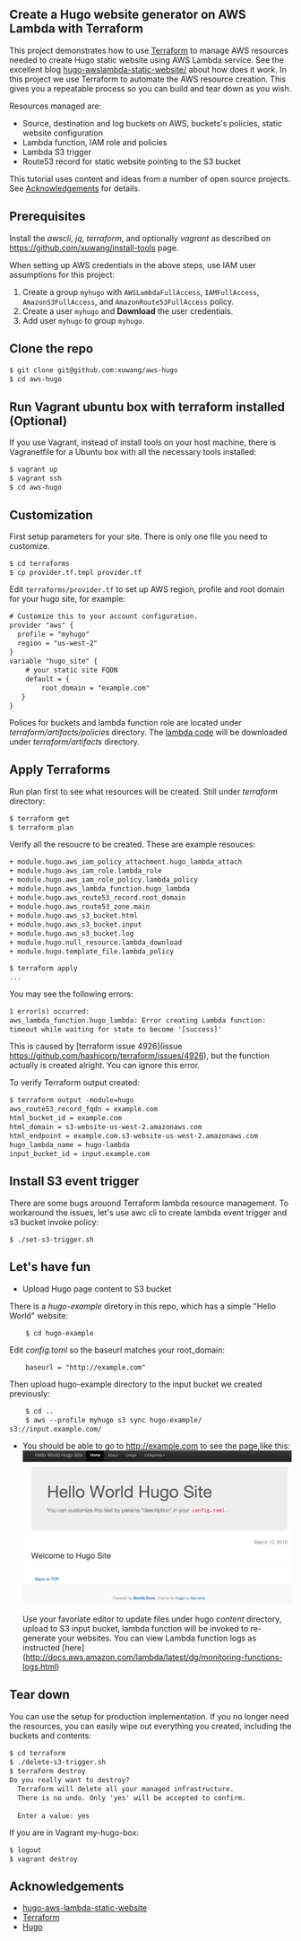 
## Create a Hugo website generator on AWS Lambda with Terraform

This project demonstrates how to use [Terraform](https://www.terraform.io/intro/index.html) to manage AWS resources needed to create Hugo static website using AWS Lambda service. See the excellent blog  [hugo-awslambda-static-website/](http://bezdelev.com/post/hugo-aws-lambda-static-website/) about how does it work. In this project we use Terraform to automate the AWS resource creation. This gives you a repeatable process so you can build and tear down as you wish. 

Resources managed are:

* Source, destination and log buckets on AWS, buckets's policies, static website configuration
* Lambda function, IAM role and policies
* Lambda S3 trigger
* Route53 record for static website pointing to the S3 bucket

This tutorial uses content and ideas from a number of open source projects. See [Acknowledgements](#Acknowledgements) for details.

## Prerequisites

Install the _awscli_, _jq_, _terraform_, and optionally _vagrant_ as described on https://github.com/xuwang/install-tools page.

When setting up AWS credentials in the above steps, use IAM user assumptions for this project:

1. Create a group `myhugo` with `AWSLambdaFullAccess`, `IAMFullAccess`, `AmazonS3FullAccess`, and `AmazonRoute53FullAccess` policy.
2. Create a user `myhugo` and __Download__ the user credentials.
3. Add user `myhugo` to group `myhugo`.

## Clone the repo
```
$ git clone git@github.com:xuwang/aws-hugo
$ cd aws-hugo
```

## Run Vagrant ubuntu box with terraform installed (Optional)
If you use Vagrant, instead of install tools on your host machine,
there is Vagranetfile for a Ubuntu box with all the necessary tools installed:
```
$ vagrant up
$ vagrant ssh
$ cd aws-hugo
```

## Customization

First setup parameters for your site. There is only one file you need to customize.

```
$ cd terraforms
$ cp provider.tf.tmpl provider.tf
```
Edit `terraforms/provider.tf` to set up AWS region, profile and root domain  for your hugo site, for example:

```
# Customize this to your account configuration.
provider "aws" {
  profile = "myhugo"
  region = "us-west-2"
}
variable "hugo_site" {
    # your static site FQDN
    default = {
        root_domain = "example.com"
   }
}
```

Polices for buckets and lambda function role are located under _terraform/artifacts/policies_ directory. The [lambda code](http://bezdelev.com/post/hugo-aws-lambda-static-website/) will be downloaded under _terraform/artifacts_ directory.

## Apply Terraforms 

Run plan first to see what resources will be created.  Still under _terraform_ directory:

```
$ terraform get
$ terraform plan
```
Verify all the resoucre to be created. These are example resouces:

```
+ module.hugo.aws_iam_policy_attachment.hugo_lambda_attach
+ module.hugo.aws_iam_role.lambda_role
+ module.hugo.aws_iam_role_policy.lambda_policy
+ module.hugo.aws_lambda_function.hugo_lambda
+ module.hugo.aws_route53_record.root_domain
+ module.hugo.aws_route53_zone.main
+ module.hugo.aws_s3_bucket.html
+ module.hugo.aws_s3_bucket.input
+ module.hugo.aws_s3_bucket.log
+ module.hugo.null_resource.lambda_download
+ module.hugo.template_file.lambda_policy
```

```
$ terraform apply
...
```

You may see the following errors:
```
1 error(s) occurred:
aws_lambda_function.hugo_lambda: Error creating Lambda function: timeout while waiting for state to become '[success]'
```
This is caused by [terraform issue 4926](issue https://github.com/hashicorp/terraform/issues/4926), but the function actually is created alright. You can ignore this error.

To verify Terraform output created:

```
$ terraform output -module=hugo
aws_route53_record_fqdn = example.com
html_bucket_id = example.com
html_domain = s3-website-us-west-2.amazonaws.com
html_endpoint = example.com.s3-website-us-west-2.amazonaws.com
hugo_lambda_name = hugo-lambda
input_bucket_id = input.example.com
```

## Install S3 event trigger

There are some bugs arouond Terraform lambda resource management. To workaround the issues, let's use
awc cli to create lambda event trigger and s3 bucket invoke policy:

```
$ ./set-s3-trigger.sh
```

## Let's have fun

* Upload Hugo page content to S3 bucket

There is a _hugo-example_ diretory in this repo, which has a simple "Hello World" website:

        $ cd hugo-example

Edit _config.toml_ so the baseurl matches your root_domain:

        baseurl = "http://example.com"

Then upload hugo-example directory to the input bucket we created previously:

        $ cd ..
        $ aws --profile myhugo s3 sync hugo-example/ s3://input.example.com/

* You should be able to go to http://example.com to see the page,like this:
![Hugo Site](images/hugo-site.png "Hello World Hugo Site")

  Use your favoriate editor to update files under hugo _content_ directory, upload to S3 input bucket, lambda function will be invoked to re-generate your websites. You can view Lambda function logs as instructed [here] (http://docs.aws.amazon.com/lambda/latest/dg/monitoring-functions-logs.html)

## Tear down

You can use the setup for production implementation. If you no longer need the resources, you can easily wipe out everything you created, including the buckets and contents:

```
$ cd terraform
$ ./delete-s3-trigger.sh
$ terraform destroy
Do you really want to destroy?
  Terraform will delete all your managed infrastructure.
  There is no undo. Only 'yes' will be accepted to confirm.

  Enter a value: yes
```

If you are in Vagrant my-hugo-box:
```
$ logout
$ vagrant destroy
```

## <a name="Acknowledgements">Acknowledgements</a>
* [hugo-aws-lambda-static-website](http://bezdelev.com/post/hugo-aws-lambda-static-website/)
* [Terraform](http://www.terraform.io/downloads.html)
* [Hugo](gohugo.io)

